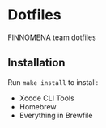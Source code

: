 # Dotfiles
FINNOMENA team dotfiles

## Installation
Run `make install` to install:
- Xcode CLI Tools
- Homebrew
- Everything in Brewfile